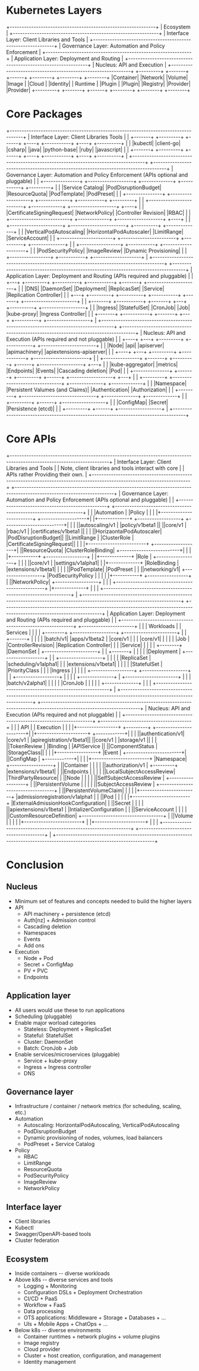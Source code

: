 # Kubernetes Layers

+-------------------------------------------------------------+
|                       Ecosystem                             |
+-------------------------------------------------------------+
|       Interface Layer: Client Libraries and Tools           |
+-------------------------------------------------------------+
|   Governance Layer: Automation and Policy Enforcement       |
+-------------------------------------------------------------+
|        Application Layer: Deployment and Routing            |
+-------------------------------------------------------------+
|              Nucleus: API and Execution                     |
+-------------------------------------------------------------+
+---------+ +-------+ +------+ +--------+ +--------+ +--------+
|Container| |Network| |Volume| |Image   | |Cloud   | |Identity|
| Runtime | |Plugin | |Plugin| |Registry| |Provider| |Provider|
+---------+ +-------+ +------+ +--------+ +--------+ +--------+

# Core Packages

+-----------------------------------------------------------------------------------+
|  Interface Layer: Client Libraries Tools                                          |
| +-------+ +---------+ +------+ +----+ +-----------+ +----+ +----------+           |
| |kubectl| |client-go| |csharp| |java| |python-base| |ruby| |javascript|           |
| +-------+ +---------+ +------+ +----+ +-----------+ +----+ +----------+           |
+-----------------------------------------------------------------------------------+
+-----------------------------------------------------------------------------------+
| Governance Layer: Automation and Policy Enforcement (APIs optional and pluggable) |
| +---------------+ +-------------------+ +-------------+ +-----------+ +---------+ |
| |Service Catalog| |PodDisruptionBudget| |ResourceQuota| |PodTemplate| |PodPreset| |
| +---------------+ +-------------------+ +-------------+ +-----------+ +---------+ |
| +-------------------------+ +-------------+ +-------------------+ +----+          |
| |CertificateSigningRequest| |NetworkPolicy| |Controller Revision| |RBAC|          |
| +-------------------------+ +-------------+ +-------------------+ +----+          |
| +----------------------+ +-----------------------+ +----------+ +--------------+  |
| |VerticalPodAutoscaling| |HorizontalPodAutoscaler| |LimitRange| |ServiceAccount|  |
| +----------------------+ +-----------------------+ +----------+ +--------------+  |
| +-----------------+ +-----------+ +--------------------+                          |
| |PodSecurityPolicy| |ImageReview| |Dynamic Provisioning|                          |
| +-----------------+ +-----------+ +--------------------+                          |
+-----------------------------------------------------------------------------------+
+-----------------------------------------------------------------------------------+
| Application Layer: Deployment and Routing (APIs required and pluggable)           |
| +---+ +---------+ +----------+ +-----------+ +-------+ +----------------------+   |
| |DNS| |DaemonSet| |Deployment| |ReplicasSet| |Service| |Replication Controller|   |
| +---+ +---------+ +----------+ +-----------+ +-------+ +----------------------+   |
| +-------+ +-----------+ +-------+ +---+ +----------+ +------------------+         |
| |Ingress| |StatefulSet| |CronJob| |Job| |kube-proxy| |Ingress Controller|         |
| +-------+ +-----------+ +-------+ +---+ +----------+ +------------------+         |
+-----------------------------------------------------------------------------------+
+-----------------------------------------------------------------------------------+
| Nucleus: API and Execution (APIs required and not pluggable)                      |
| +----+ +---+ +---------+ +------------+ +-----------------------+                 |
| |Node| |api| |apiserver| |apimachinery| |apiextensions-apiserver|                 |
| +----+ +---+ +---------+ +------------+ +-----------------------+                 |
| +---------------+ +-------+ +---------+ +------+ +------------------+ +---+       |
| |kube-aggregator| |metrics| |Endpoints| |Events| |Cascading deletion| |Pod|       |
| +---------------+ +-------+ +---------+ +------+ +------------------+ +---+       |
| +---------+ +-------------------------------+ +--------------+ +-------------+    |
| |Namespace| |Persistent Valumes (and Claims)| |Authentication| |Authorization|    |
| +---------+ +-------------------------------+ +--------------+ +-------------+    |
| +---------+ +------+ +------------------+                                         |
| |ConfigMap| |Secret| |Persistence (etcd)|                                         |
| +---------+ +------+ +------------------+                                         |
+-----------------------------------------------------------------------------------+

# Core APIs

+-----------------------------------------------------------------------------------------------------------------------+
| Interface Layer: Client Libraries and Tools                                                                           |
|                                                             Note, client libraries and tools interact with core       |
|                                                             APIs rather Providing their own.                          |
+-----------------------------------------------------------------------------------------------------------------------+
+-----------------------------------------------------------------------------------------------------------------------+
| Governance Layer: Automation and Policy Enforcement (APIs optional and pluggable)                                     |
| +------------------------------------------------+ +----------------------------------------------------------------+ |
| |Automation                                      | |Policy                                                          | |
| |+------------------------+ +-------------------+| |+-------------+ +------------------+ +-------------------------+| |
| ||autoscaling/v1          | |policy/v1beta1     || ||core/v1      | |rbac/v1           | |certificates/v1beta1     || |
| ||HorizaontalPodAutoscaler| |PodDisruptionBudget|| ||LimitRange   | |ClusterRole       | |CertificateSigningRequest|| |
| |+------------------------+ +-------------------+| ||ResourceQuota| |ClusterRoleBinding| +-------------------------+| |
| |+-----------+ +-----------------+               | |+-------------+ |Role              | +------------------+       | |
| ||core/v1    | |settings/v1alpha1|               | |+-------------+ |RoleBinding       | |extensions/v1beta1|       | |
| ||PodTemplate| |PodPreset        |               | ||networking/v1| +------------------+ |PodSecurityPolicy |       | |
| |+-----------+ +-----------------+               | ||NetworkPolicy|                      +------------------+       | |
| +------------------------------------------------+ |+-------------+                                                 | |
|                                                    +----------------------------------------------------------------+ |
+-----------------------------------------------------------------------------------------------------------------------+
+-----------------------------------------------------------------------------------------------------------------------+
| Application Layer: Deployment and Routing (APIs required and pluggable)                                               |
| +----------------------------------------------------------+ +----------------------+                                 |
| | Workloads                                                | | Services             |                                 |
| | +--------+ +------------------+ +----------------------+ | | +-------+            |                                 |
| | |batch/v1| |apps/v1beta2      | |core/v1               | | | |core/v1|            |                                 |
| | |Job     | |ControllerRevision| |Replication Controller| | | |Service|            |                                 |
| | +--------+ |DaemonSet         | +----------------------+ | | +-------+            |                                 |
| |            |Deployment        | +-------------------+    | | +------------------+ |                                 |
| |            |ReplicaSet        | |scheduling/v1alpha1|    | | |extensions/v1beta1| |                                 |
| |            |StatefulSet       | |PriorityClass      |    | | |Ingress           | |                                 |
| |            +------------------+ +-------------------+    | | +------------------+ |                                 |
| | +--------------+                                         | +----------------------+                                 |
| | |batch/v2alpha1|                                         |                                                          |
| | |CronJob       |                                         |                                                          |
| | +--------------+                                         |                                                          |
| +----------------------------------------------------------+                                                          |
+-----------------------------------------------------------------------------------------------------------------------+
+-----------------------------------------------------------------------------------------------------------------------+
| Nucleus: API and Execution (APIs required and not pluggable)                                                          |
| +----------------------------------------------------------------+ +--------------------------------------+           |
| | API                                                            | | Execution                            |           |
| |+-----------------+        +---------+ +-----------------------+| |+---------------------+ +------------+|           |
| ||authentication/v1|        |core/v1  | |apiregistration/v1beta1|| ||core/v1              | |storage/v1  ||           |
| ||TokenReview      |        |Binding  | |APIService             || ||ComponentStatus      | |StorageClass||           |
| |+-----------------+        |Event    | +-----------------------+| ||ConfigMap            | +------------+|           |
| |+------------------------+ |Namespace| +------------------+     | ||Container            |               |           |
| ||authorization/v1        | +---------+ |extensions/v1beta1|     | ||Endpoints            |               |           |
| ||LocalSubjectAccessReview|             |ThirdPartyResource|     | ||Node                 |               |           |
| ||SelfSubjectAccessReview |             +------------------+     | ||PersistentVolume     |               |           |
| ||SubjectAccessReview     | +----------------------------------+ | ||PersistentVolumeClaim|               |           |
| |+------------------------+ |admissionregistration/v1alpha1    | | ||Pod                  |               |           |
| |+------------------------+ |ExternalAdmissionHookConfiguration| | ||Secret               |               |           |
| ||apiextensions/v1beta1   | |IntializerConfiguration           | | ||ServiceAccount       |               |           |
| ||CustomResourceDefinition| +----------------------------------+ | ||Volume               |               |           |
| |+------------------------+                                      | |+---------------------+               |           |
| +----------------------------------------------------------------+ +--------------------------------------+           |
+-----------------------------------------------------------------------------------------------------------------------+

# Conclusion

## Nucleus

- Minimum set of features and concepts needed to build the higher layers
- API
  - API machinery + persistence (etcd)
  - Auth[nz] + Admission control
  - Cascading deletion
  - Namespaces
  - Events
  - Add ons
- Execution
  - Node + Pod
  - Secret + ConfigMap
  - PV + PVC
  - Endpoints

## Application layer

- All users would use these to run applications
- Scheduling (pluggable)
- Enable major worload categories
  - Stateless: Deployment + ReplicaSet
  - Stateful: StatefulSet
  - Cluster: DaemonSet
  - Batch: CronJob + Job
- Enable services/microservices (pluggable)
  - Service + kube-proxy
  - Ingress + Ingress controller
  - DNS

## Governance layer

- Infrastructure / container / network metrics (for scheduling, scaling, etc.)
- Automation
  - Autoscaling: HorizontalPodAutoscaling, VerticalPodAutoscaling
  - PodDisruptionBudget
  - Dynamic provisioning of nodes, volumes, load balancers
  - PodPreset + Service Catalog
- Policy
  - RBAC
  - LimitRange
  - ResourceQuota
  - PodSecurityPolicy
  - ImageReview
  - NetworkPolicy

## Interface layer

- Client libraries
- Kubectl
- Swagger/OpenAPI-based tools
- Cluster federation

## Ecosystem

- Inside containers -- diverse workloads
- Above k8s -- diverse services and tools
  - Logging + Monitoring
  - Configuration DSLs + Deployment Orchestration
  - CI/CD + PaaS
  - Workflow + FaaS
  - Data processing
  - OTS applications: Middleware + Storage + Databases + ...
  - UIs + Mobile Apps + ChatOps + ...
- Below k8s -- diverse environments
  - Container runtimes + network plugins + volume plugins
  - Image registry
  - Cloud provider
  - Cluster + host creation, configuration, and management
  - Identity management
